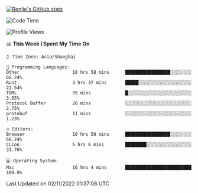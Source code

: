 [![Renjie's GitHub stats](https://github-readme-stats.vercel.app/api?username=liurenjie1024&show_icons=true&theme=chartreuse-dark)](https://github.com/anuraghazra/github-readme-stats)

<!--START_SECTION:waka-->
![Code Time](http://img.shields.io/badge/Code%20Time-279%20hrs%2029%20mins-blue)

![Profile Views](http://img.shields.io/badge/Profile%20Views-19-blue)

📊 **This Week I Spent My Time On** 

```text
⌚︎ Time Zone: Asia/Shanghai

💬 Programming Languages: 
Other                    10 hrs 58 mins      █████████████████░░░░░░░░   68.24% 
Rust                     3 hrs 37 mins       █████░░░░░░░░░░░░░░░░░░░░   22.54% 
TOML                     35 mins             █░░░░░░░░░░░░░░░░░░░░░░░░   3.65% 
Protocol Buffer          26 mins             ░░░░░░░░░░░░░░░░░░░░░░░░░   2.75% 
protobuf                 11 mins             ░░░░░░░░░░░░░░░░░░░░░░░░░   1.23%

🔥 Editors: 
Browser                  10 hrs 58 mins      █████████████████░░░░░░░░   68.24% 
CLion                    5 hrs 6 mins        ████████░░░░░░░░░░░░░░░░░   31.76%

💻 Operating System: 
Mac                      16 hrs 4 mins       █████████████████████████   100.0%

```


 Last Updated on 02/11/2022 01:37:08 UTC
<!--END_SECTION:waka-->

